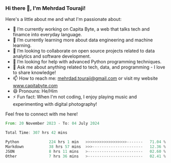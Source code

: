 ### Hi there 👋, I'm Mehrdad Touraji!


Here's a little about me and what I'm passionate about:

- 🔭 I’m currently working on Capita Byte, a web that talks tech and finamce into everyday language.
- 🌱 I’m currently learning more about data engineering and machine learning.
- 👯 I’m looking to collaborate on open source projects related to data analytics and software development.
- 🤔 I’m looking for help with advanced Python programming techniques.
- 💬 Ask me about anything related to tech, data, and programming - I love to share knowledge!
- 📫 How to reach me: mehrdad.touraji@gmail.com or visit my website www.capitabyte.com
- 😄 Pronouns: He/Him
- ⚡ Fun fact: When I'm not coding, I enjoy playing music and experimenting with digital photography!

Feel free to connect with me here!


<!--START_SECTION:waka-->

```rust
From: 20 November 2023 - To: 04 July 2024

Total Time: 307 hrs 42 mins

Python             224 hrs 1 min   >>>>>>>>>>>>>>>>>>-------   71.04 %
Markdown           38 hrs 57 mins  >>>----------------------   12.36 %
JSON               8 hrs 11 mins   >------------------------   02.60 %
Other              7 hrs 36 mins   >------------------------   02.41 %
```

<!--END_SECTION:waka-->
